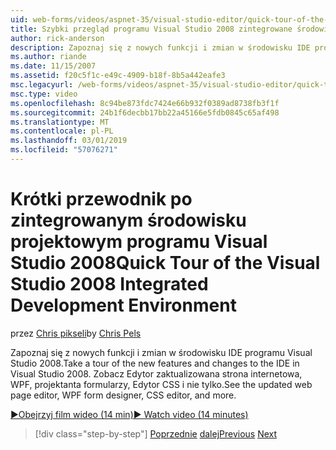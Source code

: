 ```yaml
---
uid: web-forms/videos/aspnet-35/visual-studio-editor/quick-tour-of-the-visual-studio-2008-integrated-development-environment
title: Szybki przegląd programu Visual Studio 2008 zintegrowane środowisko projektowe | Dokumentacja firmy Microsoft
author: rick-anderson
description: Zapoznaj się z nowych funkcji i zmian w środowisku IDE programu Visual Studio 2008. Zobacz Edytor zaktualizowana strona internetowa, WPF, projektanta formularzy, Edytor CSS i nie tylko.
ms.author: riande
ms.date: 11/15/2007
ms.assetid: f20c5f1c-e49c-4909-b18f-8b5a442eafe3
msc.legacyurl: /web-forms/videos/aspnet-35/visual-studio-editor/quick-tour-of-the-visual-studio-2008-integrated-development-environment
msc.type: video
ms.openlocfilehash: 8c94be873fdc7424e66b932f0389ad8738fb3f1f
ms.sourcegitcommit: 24b1f6decbb17bb22a45166e5fdb0845c65af498
ms.translationtype: MT
ms.contentlocale: pl-PL
ms.lasthandoff: 03/01/2019
ms.locfileid: "57076271"
---
```

<a name="quick-tour-of-the-visual-studio-2008-integrated-development-environment"></a><span data-ttu-id="4e0dd-104">Krótki przewodnik po zintegrowanym środowisku projektowym programu Visual Studio 2008</span><span class="sxs-lookup"><span data-stu-id="4e0dd-104">Quick Tour of the Visual Studio 2008 Integrated Development Environment</span></span>
====================
<span data-ttu-id="4e0dd-105">przez [Chris pikseli](https://twitter.com/chrispels)</span><span class="sxs-lookup"><span data-stu-id="4e0dd-105">by [Chris Pels](https://twitter.com/chrispels)</span></span>

<span data-ttu-id="4e0dd-106">Zapoznaj się z nowych funkcji i zmian w środowisku IDE programu Visual Studio 2008.</span><span class="sxs-lookup"><span data-stu-id="4e0dd-106">Take a tour of the new features and changes to the IDE in Visual Studio 2008.</span></span> <span data-ttu-id="4e0dd-107">Zobacz Edytor zaktualizowana strona internetowa, WPF, projektanta formularzy, Edytor CSS i nie tylko.</span><span class="sxs-lookup"><span data-stu-id="4e0dd-107">See the updated web page editor, WPF form designer, CSS editor, and more.</span></span>

[<span data-ttu-id="4e0dd-108">&#9654;Obejrzyj film wideo (14 min)</span><span class="sxs-lookup"><span data-stu-id="4e0dd-108">&#9654; Watch video (14 minutes)</span></span>](https://channel9.msdn.com/Blogs/ASP-NET-Site-Videos/quick-tour-of-the-visual-studio-2008-integrated-development-environment)

> [!div class="step-by-step"]
> <span data-ttu-id="4e0dd-109">[Poprzednie](intellisense-for-jscript-and-aspnet-ajax.md)
> [dalej](creating-and-modifying-a-css-file.md)</span><span class="sxs-lookup"><span data-stu-id="4e0dd-109">[Previous](intellisense-for-jscript-and-aspnet-ajax.md)
[Next](creating-and-modifying-a-css-file.md)</span></span>
